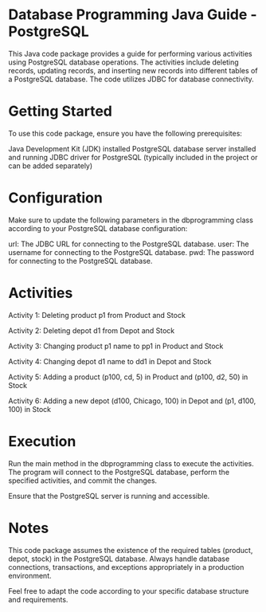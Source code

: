 # Database Programming Java Guide - PostgreSQL

This Java code package provides a guide for performing various activities using PostgreSQL database operations. The activities include deleting records, updating records, and inserting new records into different tables of a PostgreSQL database. The code utilizes JDBC for database connectivity.

# Getting Started

To use this code package, ensure you have the following prerequisites:

Java Development Kit (JDK) installed
PostgreSQL database server installed and running
JDBC driver for PostgreSQL (typically included in the project or can be added separately)

# Configuration

Make sure to update the following parameters in the dbprogramming class according to your PostgreSQL database configuration:

url: The JDBC URL for connecting to the PostgreSQL database.
user: The username for connecting to the PostgreSQL database.
pwd: The password for connecting to the PostgreSQL database.

# Activities
Activity 1: Deleting product p1 from Product and Stock

Activity 2: Deleting depot d1 from Depot and Stock

Activity 3: Changing product p1 name to pp1 in Product and Stock

Activity 4: Changing depot d1 name to dd1 in Depot and Stock

Activity 5: Adding a product (p100, cd, 5) in Product and (p100, d2, 50) in Stock

Activity 6: Adding a new depot (d100, Chicago, 100) in Depot and (p1, d100, 100) in Stock

# Execution
Run the main method in the dbprogramming class to execute the activities. The program will connect to the PostgreSQL database, perform the specified activities, and commit the changes.

Ensure that the PostgreSQL server is running and accessible.

# Notes
This code package assumes the existence of the required tables (product, depot, stock) in the PostgreSQL database.
Always handle database connections, transactions, and exceptions appropriately in a production environment.

Feel free to adapt the code according to your specific database structure and requirements.



